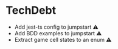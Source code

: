 # TechDebt

- Add jest-ts config to jumpstart ⚠
- Add BDD examples to jumpstart ⚠
- Extract game cell states to an enum ⚠

